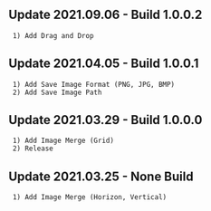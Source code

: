 ## Update 2021.09.06 - Build 1.0.0.2
```
 1) Add Drag and Drop
```

## Update 2021.04.05 - Build 1.0.0.1
```
 1) Add Save Image Format (PNG, JPG, BMP)
 2) Add Save Image Path
```

## Update 2021.03.29 - Build 1.0.0.0
```
 1) Add Image Merge (Grid)
 2) Release
```

## Update 2021.03.25 - None Build
```
 1) Add Image Merge (Horizon, Vertical)
```